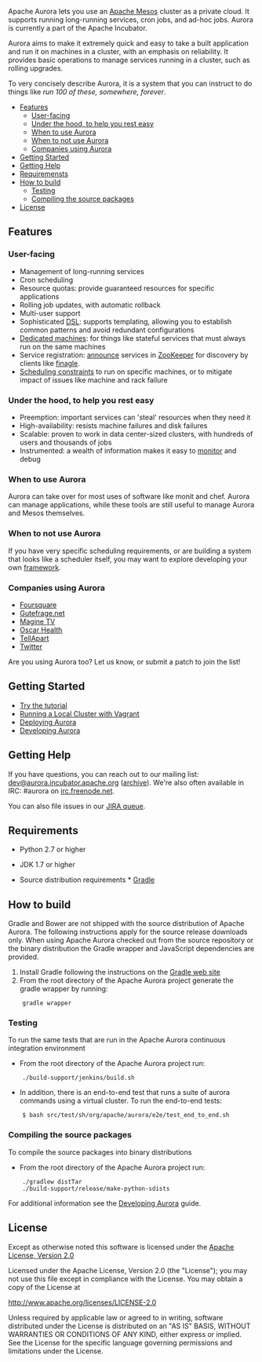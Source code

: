 Apache Aurora lets you use an [Apache Mesos](http://mesos.apache.org) cluster as a private cloud.
It supports running long-running services, cron jobs, and ad-hoc jobs. Aurora is currently a
part of the Apache Incubator.

Aurora aims to make it extremely quick and easy to take a built application and run it on machines
in a cluster, with an emphasis on reliability. It provides basic operations to manage services
running in a cluster, such as rolling upgrades.

To very concisely describe Aurora, it is a system that you can instruct to do things like
_run 100 of these, somewhere, forever_.

- [Features](#features)
	- [User-facing](#user-facing)
	- [Under the hood, to help you rest easy](#under-the-hood-to-help-you-rest-easy)
	- [When to use Aurora](#when-to-use-aurora)
	- [When to not use Aurora](#when-to-not-use-aurora)
	- [Companies using Aurora](#companies-using-aurora)
- [Getting Started](#getting-started)
- [Getting Help](#getting-help)
- [Requiremensts](#requiremensts)
- [How to build](#how-to-build)
	- [Testing](#testing)
	- [Compiling the source packages](#compiling-the-source-packages)
- [License](#license)

## Features

### User-facing
- Management of long-running services
- Cron scheduling
- Resource quotas: provide guaranteed resources for specific applications
- Rolling job updates, with automatic rollback
- Multi-user support
- Sophisticated [DSL](docs/configuration-tutorial.md): supports templating, allowing you to
  establish common patterns and avoid redundant configurations
- [Dedicated machines](docs/deploying-aurora-scheduler.md#dedicated-attribute):
  for things like stateful services that must always run on the same machines
- Service registration: [announce](docs/configuration-reference.md#announcer-objects) services in
  [ZooKeeper](http://zookeeper.apache.org/) for discovery by clients like
  [finagle](https://twitter.github.io/finagle).
- [Scheduling constraints](docs/configuration-reference.md#specifying-scheduling-constraints)
  to run on specific machines, or to mitigate impact of issues like machine and rack failure

### Under the hood, to help you rest easy
- Preemption: important services can 'steal' resources when they need it
- High-availability: resists machine failures and disk failures
- Scalable: proven to work in data center-sized clusters, with hundreds of users and thousands of
  jobs
- Instrumented: a wealth of information makes it easy to [monitor](docs/monitoring.md) and debug

### When to use Aurora
Aurora can take over for most uses of software like monit and chef.  Aurora can manage applications,
while these tools are still useful to manage Aurora and Mesos themselves.

### When to not use Aurora
If you have very specific scheduling requirements, or are building a system that looks like a
scheduler itself, you may want to explore developing your own
[framework](http://mesos.apache.org/documentation/latest/app-framework-development-guide).

### Companies using Aurora
- [Foursquare](https://foursquare.com)
- [Gutefrage.net](https://www.gutefrage.net)
- [Magine TV](https://magine.com)
- [Oscar Health](https://www.hioscar.com)
- [TellApart](https://www.tellapart.com)
- [Twitter](https://twitter.com)

Are you using Aurora too?  Let us know, or submit a patch to join the list!

## Getting Started
* [Try the tutorial](docs/tutorial.md)
* [Running a Local Cluster with Vagrant](docs/vagrant.md)
* [Deploying Aurora](docs/deploying-aurora-scheduler.md)
* [Developing Aurora](docs/developing-aurora-scheduler.md)

## Getting Help
If you have questions, you can reach out to our mailing list: dev@aurora.incubator.apache.org
([archive](http://mail-archives.apache.org/mod_mbox/incubator-aurora-dev)).
We're also often available in IRC: #aurora on
[irc.freenode.net](http://webchat.freenode.net/?channels=#aurora).

You can also file issues in our [JIRA queue](http://issues.apache.org/jira/browse/AURORA).

## Requirements
* Python 2.7 or higher
* JDK 1.7 or higher

* Source distribution requirements
       * [Gradle](http://gradle.org)

## How to build

Gradle and Bower are not shipped with the source distribution of Apache Aurora.
The following instructions apply for the source release downloads only. When
using Apache Aurora checked out from the source repository or the binary
distribution the Gradle wrapper and JavaScript dependencies are provided.

1. Install Gradle following the instructions on the [Gradle web site](http://gradle.org)
2. From the root directory of the Apache Aurora project generate the gradle
wrapper by running:
```shell
    gradle wrapper
```

### Testing
To run the same tests that are run in the Apache Aurora continuous integration
environment

* From the root directory of the Apache Aurora project run:
```shell
    ./build-support/jenkins/build.sh
```

* In addition, there is an end-to-end test that runs a suite of aurora commands
using a virtual cluster. To run the end-to-end tests:
```shell
    $ bash src/test/sh/org/apache/aurora/e2e/test_end_to_end.sh
```

### Compiling the source packages
To compile the source packages into binary distributions

* From the root directory of the Apache Aurora project run:
```shell
    ./gradlew distTar
    ./build-support/release/make-python-sdists
```

For additional information see the [Developing Aurora](docs/developing-aurora-scheduler.md)
guide.

## License
Except as otherwise noted this software is licensed under the
[Apache License, Version 2.0](http://www.apache.org/licenses/LICENSE-2.0.html)

Licensed under the Apache License, Version 2.0 (the "License");
you may not use this file except in compliance with the License.
You may obtain a copy of the License at

  http://www.apache.org/licenses/LICENSE-2.0

Unless required by applicable law or agreed to in writing, software
distributed under the License is distributed on an "AS IS" BASIS,
WITHOUT WARRANTIES OR CONDITIONS OF ANY KIND, either express or implied.
See the License for the specific language governing permissions and
limitations under the License.
